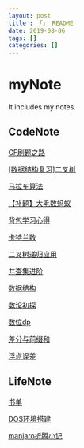 ```yaml
---
layout: post
title : 「」 README
date: 2019-08-06
tags: []
categories: []
---
```


# myNote
It  includes my notes.

## CodeNote

[CF刷题之路](https://github.com/Dawn-K/myNote/blob/master/CodeNote/CF%20%E5%88%B7%E9%A2%98%E4%B9%8B%E8%B7%AF.md)

[[数据结构复习]二叉树](https://github.com/Dawn-K/myNote/blob/master/CodeNote/%5B%E6%95%B0%E6%8D%AE%E7%BB%93%E6%9E%84%E5%A4%8D%E4%B9%A0%5D%E4%BA%8C%E5%8F%89%E6%A0%91.md)

[马拉车算法](https://github.com/Dawn-K/myNote/blob/master/CodeNote/%E9%A9%AC%E6%8B%89%E8%BD%A6%E7%AE%97%E6%B3%95.md)

[【补题】大毛数蚂蚁](https://github.com/Dawn-K/myNote/blob/master/CodeNote/%E3%80%90%E8%A1%A5%E9%A2%98%E3%80%91%E5%A4%A7%E6%AF%9B%E6%95%B0%E8%9A%82%E8%9A%81.md)

[背包学习心得](https://github.com/Dawn-K/myNote/blob/master/CodeNote/%E8%83%8C%E5%8C%85%E5%AD%A6%E4%B9%A0%E5%BF%83%E5%BE%97.md)

[卡特兰数](https://github.com/Dawn-K/myNote/blob/master/CodeNote/%E5%8D%A1%E7%89%B9%E5%85%B0%E6%95%B0.md)

[二叉树递归应用](https://github.com/Dawn-K/myNote/blob/master/CodeNote/%E4%BA%8C%E5%8F%89%E6%A0%91%E9%80%92%E5%BD%92%E5%BA%94%E7%94%A8.md)

[并查集进阶](https://github.com/Dawn-K/myNote/blob/master/CodeNote/%E5%B9%B6%E6%9F%A5%E9%9B%86%E8%BF%9B%E9%98%B6.md)

[数据结构](https://github.com/Dawn-K/myNote/blob/master/CodeNote/%E6%95%B0%E6%8D%AE%E7%BB%93%E6%9E%84.md)

[数论初探](https://github.com/Dawn-K/myNote/blob/master/CodeNote/%E6%95%B0%E8%AE%BA%E5%88%9D%E6%8E%A2.md)

[数位dp](https://github.com/Dawn-K/myNote/blob/master/CodeNote/%E6%95%B0%E4%BD%8Ddp.md)

[差分与前缀和](https://github.com/Dawn-K/myNote/blob/master/CodeNote/%E5%B7%AE%E5%88%86%E4%B8%8E%E5%89%8D%E7%BC%80%E5%92%8C.md)

[浮点误差](https://github.com/Dawn-K/myNote/blob/master/CodeNote/%E6%B5%AE%E7%82%B9%E8%AF%AF%E5%B7%AE.md)


## LifeNote

[书单](https://github.com/Dawn-K/myNote/blob/master/LifeNote/%E4%B9%A6%E5%8D%95.md)

[DOS环境搭建](https://github.com/Dawn-K/myNote/blob/master/LifeNote/Dos%E7%8E%AF%E5%A2%83%E6%90%AD%E5%BB%BA.md)

[manjaro折腾小记](https://github.com/Dawn-K/myNote/blob/master/LifeNote/manjaro%E6%8A%98%E8%85%BE%E5%B0%8F%E8%AE%B0.md)
